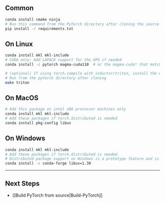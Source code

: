 
## Common

```bash
conda install cmake ninja
# Run this command from the PyTorch directory after cloning the source code using the “Get the PyTorch Source“ section below
pip install -r requirements.txt
```

## On Linux

```bash
conda install mkl mkl-include
# CUDA only: Add LAPACK support for the GPU if needed
conda install -c pytorch magma-cuda110  # or the magma-cuda* that matches your CUDA version from https://anaconda.org/pytorch/repo

# (optional) If using torch.compile with inductor/triton, install the matching version of triton
# Run from the pytorch directory after cloning
make triton
```

## On MacOS

```bash
# Add this package on intel x86 processor machines only
conda install mkl mkl-include
# Add these packages if torch.distributed is needed
conda install pkg-config libuv
```

## On Windows

```bash
conda install mkl mkl-include
# Add these packages if torch.distributed is needed.
# Distributed package support on Windows is a prototype feature and is subject to changes.
conda install -c conda-forge libuv=1.39
```

----

## Next Steps
* [[Build PyTorch from source|Build-PyTorch]]